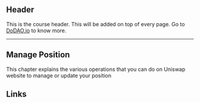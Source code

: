 ## Header
This is the course header. This will be added on top of every page. Go to [DoDAO.io](https://www.dodao.io) to know more.

---

## Manage Position
 
This chapter explains the various operations that you can do on Uniswap website to manage or update your position

## Links




